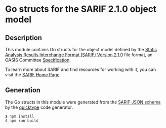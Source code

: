 # Go structs for the SARIF 2.1.0 object model

## Description
This module contains Go structs for the object model defined by the [Static Analysis Results Interchange Format (SARIF) Version 2.1.0](https://docs.oasis-open.org/sarif/sarif/v2.1.0/cs01) file format, an OASIS Committee [Specification](https://www.oasis-open.org/news/announcements/static-analysis-results-interchange-format-sarif-v2-1-0-from-the-sarif-tc-is-an-a).

To learn more about SARIF and find resources for working with it, you can visit the [SARIF Home Page](http://sarifweb.azurewebsites.net/).

## Generation

The Go structs in this module were generated from the [SARIF JSON schema](https://docs.oasis-open.org/sarif/sarif/v2.1.0/cs01/schemas/sarif-schema-2.1.0.json) by the [quicktype](https://github.com/quicktype/quicktype) code generator.

```shell
$ npm install
$ npm run build
```

